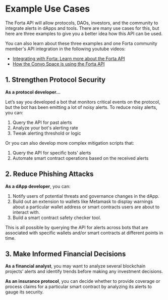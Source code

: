 # Example Use Cases

The Forta API will allow protocols, DAOs, investors, and the community to integrate alerts in dApps and tools.
There are many use cases for this, but here are three examples to give you a better idea how this API can be used. 

You can also learn about these three examples and one Forta community member's API integration in the following youtube videos:

* [Integrating with Forta: Learn more about the Forta API](https://www.youtube.com/watch?v=xkxS7d2i5ms)
* [How the Convo Space is using the Forta API](https://www.youtube.com/watch?v=XmI_C5MjIjk)

## 1. Strengthen Protocol Security

**As a protocol developer...**

Let’s say you developed a bot that monitors critical events on the protocol, but the bot has been emitting a lot of noisy alerts. 
To reduce noisy alerts, you can:

1. Query the API for past alerts
2. Analyze your bot's alerting rate
3. Tweak alerting threshold or logic

Or you can also develop more complex mitigation scripts that:

1. Query the API for specific bots' alerts
2. Automate smart contract operations based on the received alerts

## 2. Reduce Phishing Attacks

**As a dApp developer**, you can:

1. Notify users of potential threats and governance changes in the dApp. 
2. Build out an extension to wallets like Metamask to display warnings about a particular wallet address or smart contracts users are about to interact with.
3. Build a smart contract safety checker tool.

This is all possible by querying the API for alerts across bots that are associated with specific wallets and/or smart contracts at different points in time. 

## 3. Make Informed Financial Decisions

**As a financial analyst**, you may want to analyze several blockchain projects’ alerts and identify trends before making any investment decisions.

**As an insurance protocol**, you can decide whether to provide coverage or process claims for a particular smart contract by analyzing its alerts to gauge its security. 
